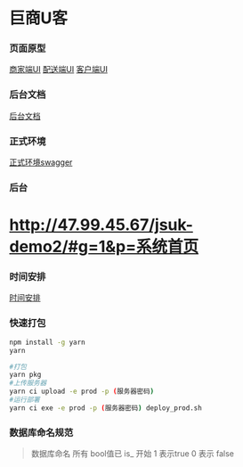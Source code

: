 # 巨商U客

### 页面原型
[商家端UI](https://pro.modao.cc/app/4b9730dcafbba9861f60f8469d6de9dbfa1cec7a#screen=s06cdf9a12c5114bb6951e9)
[配送端UI](https://pro.modao.cc/app/406c907c2b9e719eb8135b501eed043fdb75d87d#screen=s2b6bd5b66cb5e46d556887)
[客户端UI](https://pro.modao.cc/app/b62c84dcd99da3783975a947f8a851212b9a8ebe#screen=s63018c19297b37a10f978f)

### 后台文档
[后台文档](https://shimo.im/sheet/pCRSwqIezSUgzgZr/cQc6n/)

### 正式环境
[正式环境swagger](http://47.99.45.67/api/v1/swagger-ui.html#/)

### 后台
#   http://47.99.45.67/jsuk-demo2/#g=1&p=系统首页

### 时间安排
[时间安排](https://docs.qq.com/sheet/BIvRjE1Otl8A4YzDgC14WVct0H08qE1Bvz6g0)

### 快速打包

```bash
npm install -g yarn
yarn

#打包
yarn pkg
#上传服务器
yarn ci upload -e prod -p (服务器密码)
#运行部署
yarn ci exe -e prod -p (服务器密码) deploy_prod.sh

```

### 数据库命名规范


> 数据库命名 所有 bool值已 is_ 开始 1 表示true 0 表示 false 